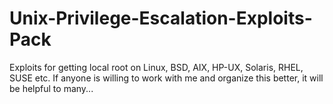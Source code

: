 Unix-Privilege-Escalation-Exploits-Pack
=======================================

Exploits for getting local root on Linux, BSD, AIX, HP-UX, Solaris, RHEL, SUSE etc.
If anyone is willing to work with me and organize this better, it will be helpful to many...

